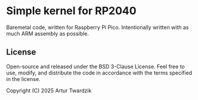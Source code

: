 # Simple kernel for RP2040

Baremetal code, written for Raspberry Pi Pico. Intentionally written with as much ARM assembly as possible. 

## License
Open-source and released under the BSD 3-Clause License. Feel free to use, modify, and distribute the code in accordance with the terms specified in the license.

Copyright (C) 2025 Artur Twardzik
